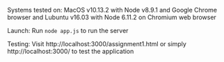 Systems tested on:
     MacOS v10.13.2 with Node v8.9.1 and Google Chrome browser and
     Lubuntu v16.03 with Node 6.11.2 on Chromium web browser

Launch: 
    Run `node app.js` to run the server

Testing: 
    Visit http://localhost:3000/assignment1.html or simply http://localhost:3000/ to test the application

